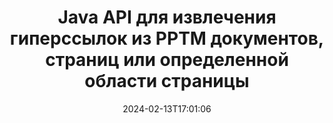 ---
############################# Static ############################
layout: "auto-gen-parser"
date: 2024-02-13T17:01:06
draft: false
otherformats: 
ext: pptm

############################# Head ############################
head_title: "Извлечение гиперссылок из PPTM докуметов, страниц или области страницы через Java"
head_description: "GroupDocs.Parser for Java API позволяет разработчикам извлекать гиперссылки из документов, страниц документов или определенных областей страниц Excel, PowerPoint, PDF, Outlook и т. д."

############################# Header ############################
title: "Java API для извлечения гиперссылок из PPTM документов, страниц или определенной области страницы"
description: "GroupDocs.Parser for Java API упрощает работу разработчиков, позволяя им извлекать гиперссылки из документов, страницы документа или определенной области страницы PDF, DOCX, PPTX, EML, MSG, XLS, XLSX, CSV, RTF, EPUB и многих других."
bg_image: "https://cms.admin.containerize.com/templates/aspose/App_Themes/V3/images/bg/header1.png"
bg_overlay: false
button:
    enable: true
    icon: "fas fa-arrow-down"
    label: "Скачать бесплатную пробную версию"
    link: "https://downloads.groupdocs.com/parser/java"

############################# SubMenu ############################
submenu:
    enable: true

    left:
        img_alt: "GroupDocs.Parser for Java"
        image: "https://cms.admin.containerize.com/templates/groupdocs/images/product-logos/90x90-noborder/groupdocs-parser-java.png"
        product: "GroupDocs.Parser"
        platform: "Java"

    middle:
        button:

            # button loop
            - link: "https://apireference.groupdocs.com/parser/java"
              text: "Справочник по API"

            # button loop
            - link: "https://github.com/groupdocs-parser"
              text: "Примеры кода"

            # button loop
            - link: "https://products.groupdocs.app/parser/family"
              text: "Живые демонстрации"

            # button loop
            - link: "https://purchase.groupdocs.com/pricing/parser/java"
              text: "Цены"

    right:
        link_download: "https://downloads.groupdocs.com/parser"
        link_learn: "https://docs.groupdocs.com/parser/java"
        link_buy: "https://purchase.groupdocs.com"

############################# About ############################
about:
    enable: true
    title: "Как анализировать и извлекать гиперссылки из документов PPTM через Java API?"
    content: |
        На этой веб-странице объясняется, как анализировать и извлекать гиперссылки из различных типов документов, страниц документа или определенной области страницы, используя всего пару строк кода Java. Гиперссылка может быть очень полезна для навигации между страницами или веб-сайтами и может указывать на весь документ или на определенную часть документа, графику, звуки, адреса электронной почты и многое другое. GroupDocs.Parser for Java — это очень мощный API, который позволяет разработчикам программного обеспечения анализировать документы и извлекать текст, а также метаданные из различных популярных документов в своих собственных Java-приложениях. Он включает несколько расширенных функций для извлечения текста и гиперссылок из различных типов документов, таких как PDF, электронные письма, электронные книги, форматы Microsoft Office: Word (DOC, DOCX), PowerPoint (PPT, PPTX), Excel (XLS, XLSX), форматы LibreOffice. и многое другое.
        
        

############################# Steps ############################
steps:
    enable: true
    title_left: "Извлечь гиперссылки из PPTM в Java"
    content_left: |
        [GroupDocs.Parser for Java](/ru/parser/java/) позволяет разработчикам Java легко извлекать гиперссылки из файла PPTM, выполняя несколько простых шагов. .
        
        * Создать объект [Parser](https://reference.groupdocs.com/java/parser/com.groupdocs.parser/Parser) для исходного документа;
        * Проверьте, поддерживает ли документ извлечение гиперссылок;
        * Вызовите метод [getHyperlinks](https://reference.groupdocs.com/parser/java/com.groupdocs.parser/parser/#getHyperlinks--) и получите коллекцию [PageHyperlinkArea](https://reference.groupdocs.com/parser/java/com.groupdocs.parser.data/PageHyperlinkArea) объектов;
        * Переберите коллекцию и получите текст гиперссылки и URL-адрес.

    title_right: "Узнать больше про извлечение гиперссылок"
    content_right: |
        * <a href="https://docs.groupdocs.com/parser/java/extract-hyperlinks-from-document/">Как извлечь гиперссылки из документа в Java</a>
        * <a href="https://docs.groupdocs.com/parser/java/extract-hyperlinks-from-document-page/">Как извлечь гиперссылки из страницы документа в Java</a>
        * <a href="https://docs.groupdocs.com/parser/java/extract-hyperlinks-from-document-page-area/">Как извлечь гиперссылки из области страницы документа в Java</a>
    
    code: |
     {{% parser/additional-styles %}}
     {{< parser/code-parser title="Как извлечь гиперссылки из файла PPTM, используя пример кода Java">}}

        ```java    
        // Извлечение гиперссылок из файла PPTM с помощью API GroupDocs.Parser
        // Создайте экземпляр класса Parser
        try (Parser parser = new Parser(Constants.HyperlinksPdf)) {
            // Проверьте, поддерживает ли документ извлечение гиперссылок
            if (!parser.getFeatures().isHyperlinks()) {
                System.out.println("Документ не поддерживает извлечение гиперссылок.");
                return;
            }
            // Извлечь гиперссылки из документа
            Iterable<PageHyperlinkArea> hyperlinks = parser.getHyperlinks();
            // Итерация по гиперссылкам
            for (PageHyperlinkArea h : hyperlinks) {
                // Распечатать текст гиперссылки
                System.out.println(h.getText());
                // Распечатать URL-адрес гиперссылки
                System.out.println(h.getUrl());
                System.out.println();
            }
        }
        ```
     {{< /parser/code-parser >}}

############################# More ############################
more:
    enable: true
    title_left: "Системные Требования"
    content_left: |
        GroupDocs.Parser for Java API поддерживаются на всех основных платформах и операционных системах. Перед выполнением приведенного ниже кода убедитесь, что в вашей системе установлены следующие предварительные компоненты.
        
        * Операционные системы: Microsoft Windows, Linux, MacOS
        * Среды разработки: NetBeans, Intellij IDEA, Eclipse, etc.
        * Фреймворки
        * Загрузите последнюю версию GroupDocs.Parser for Java из [Maven](https://repository.groupdocs.com/webapp/#/artifacts/browse/tree/General/repo/com/groupdocs/groupdocs-parser)

    title_right: "Зачем использовать GroupDocs.Parser for Java"
    content_right: |
        * Поддержка извлечения простого текста из любых поддерживаемых документов    
        * Парсинг документов по пользовательским шаблонам    
        * Полная поддержка извлечения структурированного текста    
        * Текстовый поиск по ключевому слову и регулярному выражению    
        * Извлечение форматированного текста, метаданных, изображений, контейнеров и вложений    
        * Извлечение оглавления для некоторых поддерживаемых форматов документов    
        * Парсинг данных форм из PDF-документов    
        * Извлечение гиперссылок из документа   
        
############################# About Formats ############################
about_formats:
    enable: true

############################# More Formats ############################
more_formats:
    enable: true
    title: "Извлечение гиперссылок из других форматов документов"
    content: |
        Java API анализа документов и извлечения гиперссылок для форматов файлов и изображений. Извлеките данные для некоторых популярных форматов файлов, как указано ниже.

############################# Back to top ###############################
back_to_top:
    enable: true
---